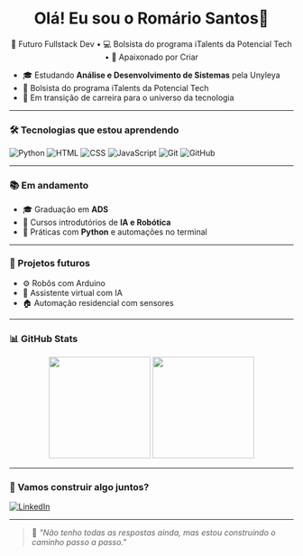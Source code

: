 <h1 align="center">Olá! Eu sou o Romário Santos👋</h1>

<p align="center">
  🚀 Futuro Fullstack Dev • 💻 Bolsista do programa iTalents da Potencial Tech • 🤖 Apaixonado por Criar
</p>

- 🎓 Estudando **Análise e Desenvolvimento de Sistemas** pela Unyleya
- 🚀 Bolsista do programa iTalents da Potencial Tech
- 🔄 Em transição de carreira para o universo da tecnologia

---

### 🛠️ Tecnologias que estou aprendendo

![Python](https://img.shields.io/badge/Python-3670A0?style=for-the-badge&logo=python&logoColor=white)
![HTML](https://img.shields.io/badge/HTML5-E34F26?style=for-the-badge&logo=html5&logoColor=white)
![CSS](https://img.shields.io/badge/CSS3-1572B6?style=for-the-badge&logo=css3&logoColor=white)
![JavaScript](https://img.shields.io/badge/JavaScript-F7DF1E?style=for-the-badge&logo=javascript&logoColor=black)
![Git](https://img.shields.io/badge/Git-F05032?style=for-the-badge&logo=git&logoColor=white)
![GitHub](https://img.shields.io/badge/GitHub-181717?style=for-the-badge&logo=github&logoColor=white)

---

### 📚 Em andamento

- 🎓 Graduação em **ADS**
- 📘 Cursos introdutórios de **IA e Robótica**
- 🧪 Práticas com **Python** e automações no terminal

---

### 🧩 Projetos futuros

- ⚙️ Robôs com Arduino
- 🧠 Assistente virtual com IA
- 🏠 Automação residencial com sensores

---

### 📊 GitHub Stats

<div align="center">
  <img height="180em" src="https://github-readme-stats.vercel.app/api?username=romariosdev&show_icons=true&theme=radical&hide_title=true" />
  <img height="180em" src="https://github-readme-stats.vercel.app/api/top-langs/?username=romariosdev&layout=compact&theme=radical" />
</div>

---

### 🧠 Vamos construir algo juntos?

[![LinkedIn](https://img.shields.io/badge/-LinkedIn-0A66C2?style=for-the-badge&logo=linkedin&logoColor=white)](https://linkedin.com/in/romário-santos-310606368)

---

> 💬 _"Não tenho todas as respostas ainda, mas estou construindo o caminho passo a passo."_
